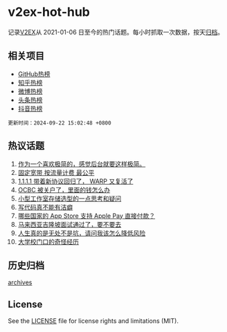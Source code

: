 # v2ex-hot-hub

 记录[V2EX](https://www.v2ex.com/)从 2021-01-06 日至今的热门话题。每小时抓取一次数据，按天[归档](archives)。
 
 ## 相关项目

- [GitHub热榜](https://github.com/it985/github-hot-hub)
- [知乎热榜](https://github.com/it985/zhihu-hot-hub)
- [微博热榜](https://github.com/it985/weibo-hot-hub)
- [头条热榜](https://github.com/it985/toutiao-hot-hub)
- [抖音热榜](https://github.com/it985/douyin-hot-hub)


 `更新时间：2024-09-22 15:02:48 +0800`

## 热议话题

1. [作为一个喜欢极简的，感觉后台就要这样极简。](https://www.v2ex.com/t/1074643)
1. [固定宽带 按流量计费 最公平](https://www.v2ex.com/t/1074762)
1. [1.1.1.1 带着新协议回归了， WARP 又复活了](https://www.v2ex.com/t/1074753)
1. [OCBC 被关户了，里面的钱怎么办](https://www.v2ex.com/t/1074629)
1. [小型工作室存储选型的一点思考和疑问](https://www.v2ex.com/t/1074658)
1. [写代码真不能有洁癖](https://www.v2ex.com/t/1074626)
1. [哪些国家的 App Store 支持 Apple Pay 直接付款？](https://www.v2ex.com/t/1074659)
1. [马来西亚吉隆坡面试通过了，要不要去](https://www.v2ex.com/t/1074675)
1. [人生真的是无处不是坑，请问我该怎么降低风险](https://www.v2ex.com/t/1074670)
1. [大学校门口的奇怪经历](https://www.v2ex.com/t/1074671)

## 历史归档

[archives](archives)

## License

See the [LICENSE](LICENSE) file for license rights and limitations (MIT).
